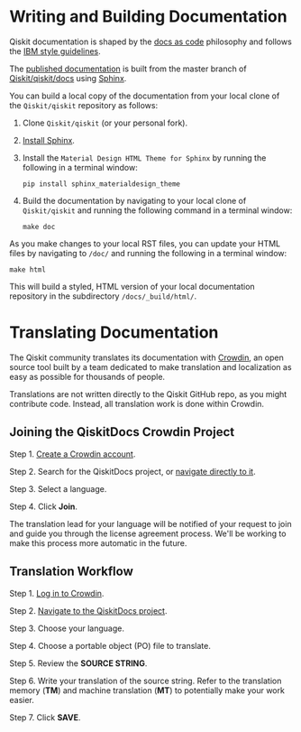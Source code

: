 # Writing and Building Documentation

Qiskit documentation is shaped by the [docs as code](https://www.writethedocs.org/guide/docs-as-code/) philosophy and follows the
[IBM style guidelines](https://www.ibm.com/developerworks/library/styleguidelines/).

The [published documentation](https://qiskit.org/documentation/index.html) is
built from the master branch of [Qiskit/qiskit/docs](https://github.com/Qiskit/qiskit/tree/master/docs) using [Sphinx](http://www.sphinx-doc.org/en/master/).

You can build a local copy of the documentation from your local clone of the
`Qiskit/qiskit` repository as follows:

1. Clone `Qiskit/qiskit` (or your personal fork).

2. [Install Sphinx](http://www.sphinx-doc.org/en/master/usage/installation.html).

3. Install the `Material Design HTML Theme for Sphinx` by running the following
   in a terminal window:

   ```pip install sphinx_materialdesign_theme```

4. Build the documentation by navigating to your local clone of `Qiskit/qiskit`
   and running the following command in a terminal window:

   ```make doc```

As you make changes to your local RST files, you can update your
HTML files by navigating to `/doc/` and running the following in a terminal
window:

```make html```

This will build a styled, HTML version of your local documentation repository
in the subdirectory `/docs/_build/html/`.

# Translating Documentation

The Qiskit community translates its documentation with [Crowdin](https://crowdin.com/), an open source tool built by a team dedicated to make
translation and localization as easy as possible for thousands of people.

Translations are not written directly to the Qiskit GitHub repo, as you might
contribute code. Instead, all translation work is done within Crowdin.

## Joining the QiskitDocs Crowdin Project

Step 1. [Create a Crowdin account](https://crowdin.com/join).

Step 2. Search for the QiskitDocs project, or [navigate directly to it](https://crowdin.com/project/qiskitdocs).

Step 3. Select a language.

Step 4. Click **Join**.

The translation lead for your language will be notified of your request to join
and guide you through the license agreement process. We'll be working to make
this process more automatic in the future.

## Translation Workflow

Step 1. [Log in to Crowdin](https://crowdin.com/login>).

Step 2. [Navigate to the QiskitDocs project](https://crowdin.com/project/qiskitdocs).

Step 3. Choose your language.

Step 4. Choose a portable object (PO) file to translate.

Step 5. Review the **SOURCE STRING**.

Step 6. Write your translation of the source string. Refer to the translation
memory (**TM**) and machine translation (**MT**) to potentially make your work
easier.

Step 7. Click **SAVE**.
